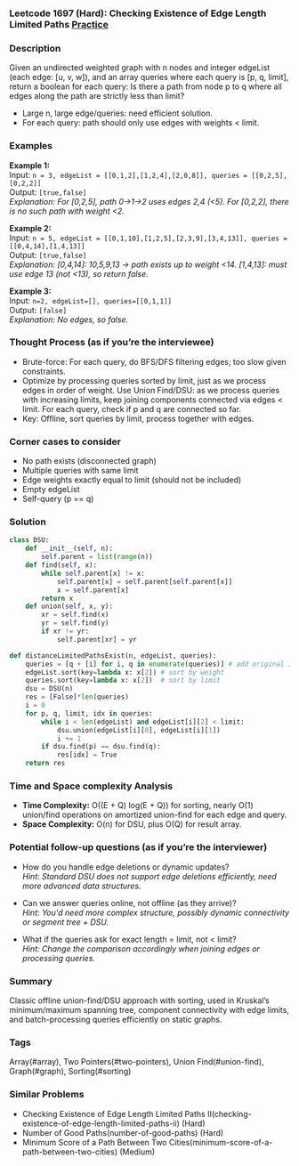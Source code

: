 ### Leetcode 1697 (Hard): Checking Existence of Edge Length Limited Paths [Practice](https://leetcode.com/problems/checking-existence-of-edge-length-limited-paths)

### Description  
Given an undirected weighted graph with n nodes and integer edgeList (each edge: [u, v, w]), and an array queries where each query is [p, q, limit], return a boolean for each query: Is there a path from node p to q where all edges along the path are strictly less than limit?
- Large n, large edge/queries: need efficient solution.
- For each query: path should only use edges with weights < limit.

### Examples  

**Example 1:**  
Input: `n = 3, edgeList = [[0,1,2],[1,2,4],[2,0,8]], queries = [[0,2,5],[0,2,2]]`  
Output: `[true,false]`  
*Explanation: For [0,2,5], path 0→1→2 uses edges 2,4 (<5). For [0,2,2], there is no such path with weight <2.*

**Example 2:**  
Input: `n = 5, edgeList = [[0,1,10],[1,2,5],[2,3,9],[3,4,13]], queries = [[0,4,14],[1,4,13]]`  
Output: `[true,false]`  
*Explanation: [0,4,14]: 10,5,9,13 → path exists up to weight <14. [1,4,13]: must use edge 13 (not <13), so return false.*

**Example 3:**  
Input: `n=2, edgeList=[], queries=[[0,1,1]]`  
Output: `[false]`  
*Explanation: No edges, so false.*

### Thought Process (as if you’re the interviewee)  
- Brute-force: For each query, do BFS/DFS filtering edges; too slow given constraints.
- Optimize by processing queries sorted by limit, just as we process edges in order of weight. Use Union Find/DSU: as we process queries with increasing limits, keep joining components connected via edges < limit. For each query, check if p and q are connected so far.
- Key: Offline, sort queries by limit, process together with edges.

### Corner cases to consider  
- No path exists (disconnected graph)
- Multiple queries with same limit
- Edge weights exactly equal to limit (should not be included)
- Empty edgeList
- Self-query (p == q)

### Solution

```python
class DSU:
    def __init__(self, n):
        self.parent = list(range(n))
    def find(self, x):
        while self.parent[x] != x:
            self.parent[x] = self.parent[self.parent[x]]
            x = self.parent[x]
        return x
    def union(self, x, y):
        xr = self.find(x)
        yr = self.find(y)
        if xr != yr:
            self.parent[xr] = yr

def distanceLimitedPathsExist(n, edgeList, queries):
    queries = [q + [i] for i, q in enumerate(queries)] # add original index
    edgeList.sort(key=lambda x: x[2]) # sort by weight
    queries.sort(key=lambda x: x[2])  # sort by limit
    dsu = DSU(n)
    res = [False]*len(queries)
    i = 0
    for p, q, limit, idx in queries:
        while i < len(edgeList) and edgeList[i][2] < limit:
            dsu.union(edgeList[i][0], edgeList[i][1])
            i += 1
        if dsu.find(p) == dsu.find(q):
            res[idx] = True
    return res
```

### Time and Space complexity Analysis  
- **Time Complexity:** O((E + Q) log(E + Q)) for sorting, nearly O(1) union/find operations on amortized union-find for each edge and query.
- **Space Complexity:** O(n) for DSU, plus O(Q) for result array.

### Potential follow-up questions (as if you’re the interviewer)  
- How do you handle edge deletions or dynamic updates?  
  *Hint: Standard DSU does not support edge deletions efficiently, need more advanced data structures.*

- Can we answer queries online, not offline (as they arrive)?  
  *Hint: You'd need more complex structure, possibly dynamic connectivity or segment tree + DSU.*

- What if the queries ask for exact length = limit, not < limit?  
  *Hint: Change the comparison accordingly when joining edges or processing queries.*

### Summary
Classic offline union-find/DSU approach with sorting, used in Kruskal’s minimum/maximum spanning tree, component connectivity with edge limits, and batch-processing queries efficiently on static graphs.

### Tags
Array(#array), Two Pointers(#two-pointers), Union Find(#union-find), Graph(#graph), Sorting(#sorting)

### Similar Problems
- Checking Existence of Edge Length Limited Paths II(checking-existence-of-edge-length-limited-paths-ii) (Hard)
- Number of Good Paths(number-of-good-paths) (Hard)
- Minimum Score of a Path Between Two Cities(minimum-score-of-a-path-between-two-cities) (Medium)